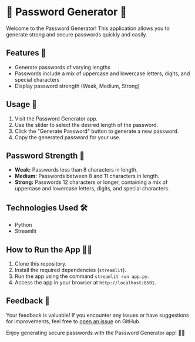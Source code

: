 # 🔐 Password Generator 🔐

Welcome to the Password Generator! This application allows you to generate strong and secure passwords quickly and easily.

## Features 🌟

- Generate passwords of varying lengths
- Passwords include a mix of uppercase and lowercase letters, digits, and special characters
- Display password strength (Weak, Medium, Strong)

## Usage 🚀

1. Visit the Password Generator app.
2. Use the slider to select the desired length of the password.
3. Click the "Generate Password" button to generate a new password.
4. Copy the generated password for your use.

## Password Strength 💪

- **Weak:** Passwords less than 8 characters in length.
- **Medium:** Passwords between 8 and 11 characters in length.
- **Strong:** Passwords 12 characters or longer, containing a mix of uppercase and lowercase letters, digits, and special characters.

## Technologies Used 🛠️

- Python
- Streamlit

## How to Run the App 🏃‍♂️

1. Clone this repository.
2. Install the required dependencies (`streamlit`).
3. Run the app using the command `streamlit run app.py`.
4. Access the app in your browser at `http://localhost:8501`.

## Feedback 💬

Your feedback is valuable! If you encounter any issues or have suggestions for improvements, feel free to [open an issue](<link to GitHub issues>) on GitHub.

Enjoy generating secure passwords with the Password Generator app! 🔐✨
